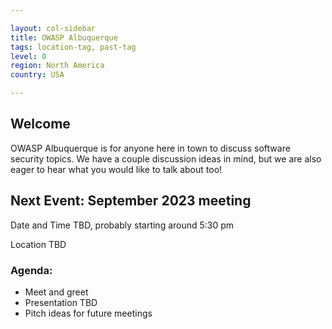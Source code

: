 ```yaml
---

layout: col-sidebar
title: OWASP Albuquerque
tags: location-tag, past-tag
level: 0
region: North America
country: USA

---
```

<!-- editing instructions at https://owasp.org/migration/ -->

## Welcome
OWASP Albuquerque is for anyone here in town to discuss software security topics. We have a couple discussion ideas in mind, but we are also eager to hear what you would like to talk about too!

## Next Event: September 2023 meeting
Date and Time TBD, probably starting around 5:30 pm

Location TBD

### Agenda: 
- Meet and greet
- Presentation TBD
- Pitch ideas for future meetings
